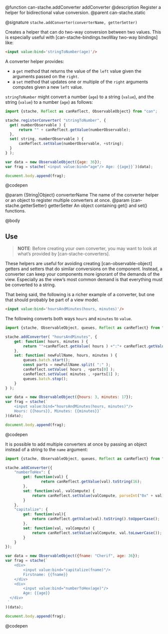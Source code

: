 @function can-stache.addConverter addConverter
@description Register a helper for bidirectional value conversion.
@parent can-stache.static


@signature `stache.addConverter(converterName, getterSetter)`

  Creates a helper that can do two-way conversion between two
  values.  This is especially useful with
  [can-stache-bindings.twoWay two-way bindings] like:

  ```html
  <input value:bind='stringToNumber(age)'/>
  ```

  A converter helper provides:

   - a `get` method that returns the value
    of the `left` value given the arguments passed on the `right`.
   - a `set` method that updates one or multiple of the `right` arguments
     computes given a new `left` value.

  `stringToNumber` might convert a number (`age`)
  to a string (`value`), and the string (`value`) to a number (`age`)
  as follows:


  ```js
  import {stache, Reflect as canReflect, ObservableObject} from "can";

  stache.registerConverter( "stringToNumber", {
  	get( numberObservable ) {
  		return "" + canReflect.getValue(numberObservable);
  	},
  	set( string, numberObservable ) {
  		canReflect.setValue(numberObservable, +string);
  	}
  } );

  var data = new ObservableObject({age: 36});
  var frag = stache(`<input value:bind="age"/> Age: {{age}}`)(data);

  document.body.append(frag);
  ```
  @codepen

  @param {String|Object} converterName The name of the converter helper or an object to register multiple converters at once.
  @param {can-stache.getterSetter} getterSetter An object containing get() and set() functions.

@body

## Use

> __NOTE__: Before creating your own converter, you may want to look at what’s provided by [can-stache-converters].

These helpers are useful for avoiding creating [can-observable-object] getters and setters that do similar conversions on the component.  Instead,
a converter can keep your components more ignorant of the demands of the
view.  Especially as the view’s most common demand is that everything
must be converted to a string.

That being said, the following is a richer example of a converter,
but one that should probably be part of a view model.

```html
<input value:bind='hoursAndMinutes(hours, minutes)'/>
```

The following converts both ways `hours` and `minutes` to `value`.

```js
import {stache, ObservableObject, queues, Reflect as canReflect} from "can";

stache.addConverter( "hoursAndMinutes", {
	get: function( hours, minutes ) {
		return ""+canReflect.getValue( hours ) +":"+ canReflect.getValue( minutes );
	},
	set: function( newFullName, hours, minutes ) {
		queues.batch.start();
		const parts = newFullName.split( ":" );
		canReflect.setValue( hours , +parts[0] );
		canReflect.setValue( minutes , +parts[1] );
		queues.batch.stop();
	}
} );

var data = new ObservableObject({hours: 3, minutes: 17});
var frag = stache(`
	<input value:bind="hoursAndMinutes(hours, minutes)"/>
	Hours: {{hours}}, Minutes: {{minutes}}`
)(data);

document.body.append(frag);
```
@codepen

It is possible to add multiple converters at once by passing an object instead of a string to the `name` argument:

```js
import {stache, ObservableObject, queues, Reflect as canReflect} from "can";

stache.addConverter({
	"numberToHex": {
		get: function(val) {
				return canReflect.getValue(val).toString(16);
		},
		set: function(val, valCompute) {
			return canReflect.setValue(valCompute, parseInt("0x" + val));
		}
	},
	"capitalize": {
		get: function(val){
			return canReflect.getValue(val).toString().toUpperCase();
		},
		set: function(val, valCompute) {
			return canReflect.setValue(valCompute, val.toLowerCase());
		}
	}
});

var data = new ObservableObject({fname: "Cherif", age: 36});
var frag = stache(`
	<div>
		<input value:bind="capitalize(fname)"/>
		Firstname: {{fname}}
	</div>
	<div>
		<input value:bind="numberToHex(age)"/>
		Age: {{age}}
  </div>
 `
)(data);

document.body.append(frag);
```
@codepen

